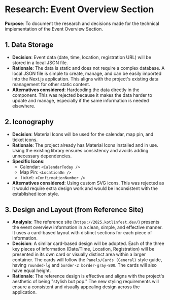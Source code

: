 # Research: Event Overview Section

**Purpose**: To document the research and decisions made for the technical implementation of the Event Overview Section.

## 1. Data Storage

- **Decision**: Event data (date, time, location, registration URL) will be stored in a local JSON file.
- **Rationale**: The data is static and does not require a complex database. A local JSON file is simple to create, manage, and can be easily imported into the Next.js application. This aligns with the project's existing data management for other static content.
- **Alternatives considered**: Hardcoding the data directly in the component. This was rejected because it makes the data harder to update and manage, especially if the same information is needed elsewhere.

## 2. Iconography

- **Decision**: Material Icons will be used for the calendar, map pin, and ticket icons.
- **Rationale**: The project already has Material Icons installed and in use. Using the existing library ensures consistency and avoids adding unnecessary dependencies.
- **Specific Icons**:
  - Calendar: `<CalendarToday />`
  - Map Pin: `<LocationOn />`
  - Ticket: `<ConfirmationNumber />`
- **Alternatives considered**: Using custom SVG icons. This was rejected as it would require extra design work and would be inconsistent with the established icon style.

## 3. Design and Layout (from Reference Site)

- **Analysis**: The reference site (`https://2025.kotlinfest.dev/`) presents the event overview information in a clean, simple, and effective manner. It uses a card-based layout with distinct sections for each piece of information.
- **Decision**: A similar card-based design will be adopted. Each of the three key pieces of information (Date/Time, Location, Registration) will be presented in its own card or visually distinct area within a larger container. The cards will follow the `Panels/Cards (General)` style guide, having `rounded-lg` and `border-2 border-gray-800`. The cards will also have equal height.
- **Rationale**: The reference design is effective and aligns with the project's aesthetic of being "stylish but pop." The new styling requirements will ensure a consistent and visually appealing design across the application.
